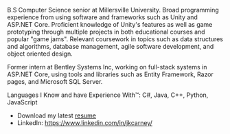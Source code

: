 B.S Computer Science senior at Millersville University. Broad programming experience from using software and frameworks such as Unity and ASP.NET Core. Proficient knowledge of Unity's features as well as game prototyping through multiple projects in both educational courses and popular "game jams". Relevant coursework in topics such as data structures and algorithms, database management, agile software development, and object oriented design.

Former intern at Bentley Systems Inc, working on full-stack systems in ASP.NET Core, using tools and libraries such as Entity Framework, Razor pages, and Microsoft SQL Server.

Languages I Know and have Experience With™: C#, Java, C++, Python, JavaScript

- Download my latest [resume](https://www.dl.dropboxusercontent.com/s/cabw3jkslohlueg/Joshua_Carney_Resume_2021_2022_NO_CONTACT.pdf?dl=0)
- LinkedIn: https://www.linkedin.com/in/jkcarney/
